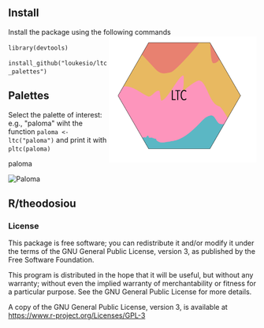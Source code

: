 ## Install 
Install the package using the following commands  <img align="right" src="ltc.png" width=300>

`library(devtools)`

`install_github("loukesio/ltc_palettes")`

## Palettes

Select the palette of interest: e.g., "paloma" 
wiht the function `paloma <- ltc("paloma")`
and print it with 
`pltc(paloma)`

paloma 

![Paloma](https://user-images.githubusercontent.com/13181494/134655847-56d938d2-4477-4539-a3d4-a9a53b737a3e.png)



## R/theodosiou

### License

This package is free software; you can redistribute it and/or modify it
under the terms of the GNU General Public License, version 3, as
published by the Free Software Foundation.

This program is distributed in the hope that it will be useful, but
without any warranty; without even the implied warranty of
merchantability or fitness for a particular purpose.  See the GNU
General Public License for more details.

A copy of the GNU General Public License, version 3, is available at
<https://www.r-project.org/Licenses/GPL-3>
